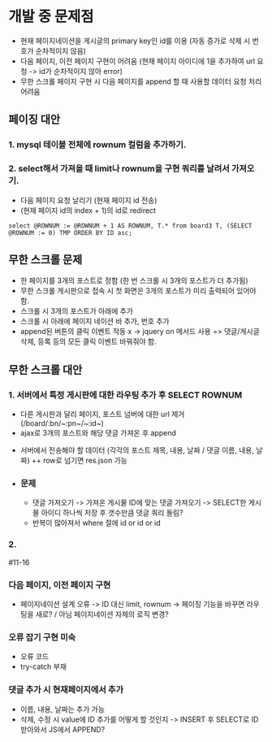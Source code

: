 # 개발 중 문제점
- 현재 페이지네이션을 게시글의 primary key인 id를 이용 (자동 증가로 삭제 시 번호가 순차적이지 않음)
- 다음 페이지, 이전 페이지 구현이 어려움 (현재 페이지 아이디에 1을 추가하여 url 요청 -> id가 순차적이지 않아 error)
- 무한 스크롤 페이지 구현 시 다음 페이지를 append 할 때 사용할 데이터 요청 처리 어려움

## 페이징 대안
### 1. mysql 테이블 전체에 rownum 컬럼을 추가하기.
### 2. select해서 가져올 때 limit나 rownum을 구현 쿼리를 날려서 가져오기.
- 다음 페이지 요청 날리기 (현재 페이지 id 전송)
- (현재 페이지 id의 index + 1)의 id로 redirect
```
select @ROWNUM := @ROWNUM + 1 AS ROWNUM, T.* from board3 T, (SELECT @ROWNUM := 0) TMP ORDER BY ID asc;
```

## 무한 스크롤 문제
- 한 페이지를 3개의 포스트로 정함 (한 번 스크롤 시 3개의 포스트가 더 추가됨)
- 무한 스크롤 게시판으로 접속 시 첫 화면은 3개의 포스트가 미리 출력되어 있어야 함.
- 스크롤 시 3개의 포스트가 아래에 추가
- 스크롤 시 아래에 페이지 네이션 바 추가, 번호 추가
- append된 버튼의 클릭 이벤트 작동 x -> jquery on 메서드 사용 => 댓글/게시글 삭제, 등록 등의 모든 클릭 이벤트 바꿔줘야 함.

## 무한 스크롤 대안
### 1. 서버에서 특정 게시판에 대한 라우팅 추가 후 SELECT ROWNUM
- 다른 게시판과 달리 페이지, 포스트 넘버에 대한 url 제거 (/board/:bn/~:pn~/~:id~)
- ajax로 3개의 포스트와 해당 댓글 가져온 후 append
 + 서버에서 전송해야 할 데이터 (각각의 포스트 제목, 내용, 날짜 / 댓글 이름, 내용, 날짜)
  ++ row로 넘기면 res.json 가능
+ ### 문제
  + 댓글 가져오기 -> 가져온 게시물 ID에 맞는 댓글 가져오기 -> SELECT한 게시물 아이디 하나씩 저장 후 갯수만큼 댓글 쿼리 돌림?
  + 반복이 많아져서 where 절에 id or id or id
### 2. 


#11-16
### 다음 페이지, 이전 페이지 구현
- 페이지네이션 설계 오류 -> ID 대신 limit, rownum -> 페이징 기능을 바꾸면 라우팅을 새로? / 아님 페이지네이션 자체의 로직 변경?

### 오류 잡기 구현 미숙
- 오류 코드
- try-catch 부재

### 댓글 추가 시 현재페이지에서 추가
- 이름, 내용, 날짜는 추가 가능
- 삭제, 수정 시 value에 ID 추가를 어떻게 할 것인지 -> INSERT 후 SELECT로 ID 받아와서 JS에서 APPEND?

